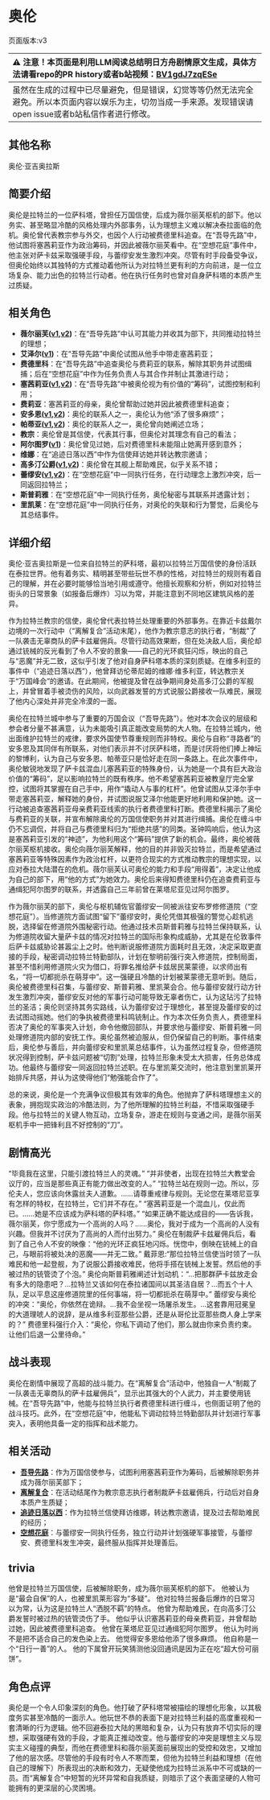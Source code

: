 # 奥伦
页面版本:v3
 

| :warning: 注意！本页面是利用LLM阅读总结明日方舟剧情原文生成，具体方法请看repo的PR history或者b站视频：[BV1gdJ7zqESe](https://www.bilibili.com/video/BV1gdJ7zqESe/)         |
|:----------------------------|
| 虽然在生成的过程中已尽量避免，但是错误，幻觉等等仍然无法完全避免。所以本页面内容以娱乐为主，切勿当成一手来源。发现错误请open issue或者b站私信作者进行修改。|



## 其他名称
奥伦·亚吉奥拉斯
## 简要介绍
奥伦是拉特兰的一位萨科塔，曾担任万国信使，后成为薇尔丽芙枢机的部下。他以务实、甚至略显冷酷的风格处理内外部事务，认为理想主义难以解决泰拉面临的危机。奥伦曾代表教宗参与外交，也因个人行动被费德里科追查。在“吾导先路”中，他试图将塞茜莉亚作为政治筹码，并因此被薇尔丽芙看中。在“空想花庭”事件中，他主张对萨卡兹采取强硬手段，与蕾缪安发生激烈冲突。尽管有时手段备受争议，但奥伦始终以其独特的方式推动着他所认为对拉特兰更有利的方向前进，是一位立场复杂、能力出色的拉特兰行动者。他在执行任务时也曾对自身萨科塔的本质产生过质疑。
## 相关角色
-   **薇尔丽芙([v1](../chars/extended_char_wei_er_li_fu.md),[v2](extended_char_wei_er_li_fu.md))**：在“吾导先路”中认可其能力并收其为部下，共同推动拉特兰的理想；
-   **艾泽尔([v1](../chars/extended_char_ai_ze_er.md))**：在“吾导先路”中奥伦试图从他手中带走塞茜莉亚；
-   **费德里科**：在“吾导先路”中追查奥伦与费莉亚的联系，解除其职务并试图缉捕；后在“空想花庭”中作为任务负责人与其合作并制止其激进行动；
-   **塞茜莉亚([v1](../chars/extended_char_sai_qian_li_ya.md),[v2](extended_char_sai_qian_li_ya.md))**：在“吾导先路”中被奥伦视为有价值的“筹码”，试图控制和利用；
-   **费莉亚**：塞茜莉亚的母亲，奥伦曾帮助过她并因此被费德里科追查；
-   **安多恩([v1](../chars/extended_char_an_duo_en.md),[v2](extended_char_an_duo_en.md))**：奥伦的联系人之一，奥伦认为他“添了很多麻烦”；
-   **帕蒂亚([v1](../chars/extended_char_pa_di_ya.md),[v2](extended_char_pa_di_ya.md))**：奥伦的联系人之一，奥伦曾向她阐述立场；
-   **教宗**：奥伦曾是其信使，代表其行事，但奥伦对其理念有自己的看法；
-   **阿尔图罗([v1](../chars/extended_char_a_er_tu_luo.md))**：奥伦曾见过她，后对费德里科未能阻止她离开感到意外；
-   **维娜**：在“追迹日落以西”中作为信使拜访她并转达教宗邀请；
-   **高多汀公爵([v1](../chars/extended_char_gao_duo_ting_gong_jue.md),[v2](extended_char_gao_duo_ting_gong_jue.md))**：奥伦曾在其舰上帮助难民，似乎关系不错；
-   **蕾缪安([v1](../chars/char_4193_lemuen.md),[v2](char_4193_lemuen.md))**：在“空想花庭”中一同执行任务，在行动理念上激烈冲突，后一同返回拉特兰；
-   **斯普莉雅**：在“空想花庭”中一同执行任务，奥伦秘密与其联系并透露计划；
-   **里凯莱**：在“空想花庭”中一同执行任务，对奥伦的失联和行为警觉，后奥伦与其总结事件。
## 详细介绍
奥伦·亚吉奥拉斯是一位来自拉特兰的萨科塔，最初以拉特兰万国信使的身份活跃在泰拉世界。他有着务实、精明甚至带些玩世不恭的性格，对拉特兰的规则有着自己的理解，并在必要时能够恰当地引用或遵守。他擅长观察和分析，例如对拉特兰街头的日常景象（如报备后爆炸）习以为常，并能注意到不同地区建筑风格的差异。

作为拉特兰教宗的信使，奥伦曾代表拉特兰处理重要的外部事务。在靠近卡兹戴尔边境的一次行动中（“离解复合”活动末尾），他作为教宗意志的执行者，“制裁”了一队袭击无辜商队的萨卡兹雇佣兵。尽管行动高效果断，但在处决敌人后，奥伦却通过铳械的反光看到了令人不安的景象——自己的光环疯狂闪烁，映出的自己与“恶魔”并无二致，这似乎引发了他对自身萨科塔本质的深刻质疑。在维多利亚的事件中（“追迹日落以西”），他曾拜访伦蒂尼姆的维娜·维多利亚，转达教宗关于“万国峰会”的邀请。在此期间，他被提及曾在战争期间身处高多汀公爵的军舰上，并曾冒着手被烫伤的风险，以向武器发誓的方式说服公爵接收一队难民，展现了他内心深处并非完全冷漠的一面。

奥伦在拉特兰城中参与了重要的万国会议（“吾导先路”）。他对本次会议的层级和参会者分量不甚满意，认为未能吸引真正能改变局势的大人物。在拉特兰城内，他出面维护拉特兰的戒律，要求外国使节尊重规则而非特权。奥伦与自称“寻路者”的安多恩及其同伴有所联系，对他们表示并不讨厌萨科塔，而是讨厌将他们捧上神坛的黎博利，认为自己与安多恩、帕蒂亚只是恰好走在同一条路上。在此次事件中，奥伦敏锐地发现了萨卡兹混血儿塞茜莉亚的特殊身份，认为她是一个具有巨大政治价值的“筹码”，足以影响拉特兰的既有秩序。他不希望塞茜莉亚被教皇厅完全掌控，试图将其掌握在自己手中，用作“撬动人与事的杠杆”。他曾试图从艾泽尔手中带走塞茜莉亚，解释她的身份，并试图说服艾泽尔他能更好地利用和保护她。这一行动被追查塞茜莉亚母亲费莉亚线索的执行者费德里科打断。费德里科揭示了奥伦与费莉亚的关联，并宣布解除奥伦的万国信使职务并对其进行缉捕。奥伦在缠斗中仍不忘调侃，并将自己与费德里科归为“拒绝共感”的同类。圣钟鸣响后，他认为这是塞茜莉亚引发的“神迹”，为他利用这个“筹码”提供了新的机会。最终，奥伦被薇尔丽芙枢机接收。奥伦向薇尔丽芙解释，他的目的并非毁灭拉特兰，而是希望通过塞茜莉亚等特殊因素作为政治杠杆，以更符合现实的方式推动教宗的理想实现，以应对泰拉大陆潜在的危机。薇尔丽芙认可奥伦的能力和手段“用得着”，决定让他成为自己的部下，用“他的方式”为她效力。奥伦后来得知费德里科仍在追查费莉亚与通缉犯阿尔图罗的联系，并透露自己三年前曾在莱塔尼亚见过阿尔图罗。

作为薇尔丽芙的部下，奥伦与枢机辅佐官蕾缪安一同被派往安布罗修修道院（“空想花庭”）。当修道院方面试图“留下”蕾缪安时，奥伦凭借其极强的警觉心趁机逃脱，选择留在修道院外围秘密行动。他通过技术员斯普莉雅与拉特兰保持联系，认为修道院收留大量萨卡兹的情况对拉特兰的国际形象构成威胁，尤其是在伦敦事件后萨卡兹威胁论甚嚣尘上之时。他判断说服修道院方面耗时且无效，决定采取更直接的手段，秘密调动拉特兰特勤部队，计划在黎明前强行突入修道院，控制局面，甚至不惜利用修道院火灾为借口，将罪名推给萨卡兹居民莱蒙德，以求师出有名，“将一切都扼杀在萌芽中”。这一强硬且冷酷的计划被莱蒙德无意听到。随后，奥伦被费德里科召集，与蕾缪安、斯普莉雅、里凯莱会合。他与蕾缪安就行动方针发生激烈冲突，蕾缪安反对他的军事行动可能导致无辜者伤亡，认为这玷污了拉特兰的圣洁；奥伦则坚持其务实路线，认为蕾缪安过于理想化，甚至提及蕾缪安的过去试图动摇她。他们的争执被费德里科鸣铳制止。作为本次任务负责人，费德里科否决了奥伦的军事突入计划，命令他撤回部队，并要求他与蕾缪安、斯普莉雅一同处理修道院内部的安抚工作。奥伦虽然被迫服从，但仍保留自己的判断。事件结束后，奥伦参与善后，并向蕾缪安和里凯莱总结事件，认为虽然过程复杂，但修道院状况得到控制，萨卡兹问题被“切割”处理，拉特兰形象未受太大损害，任务总体成功。他最终与蕾缪安一同返回拉特兰述职。在与里凯莱交流时，他注意到里凯莱开始排斥共感，并认为这使得他们“勉强能合作了”。

总的来说，奥伦是一个充满争议但极其有效率的角色。他抛弃了萨科塔理想主义的表象，拥抱现实政治的冷酷法则，为了他所理解的拉特兰利益，不惜采取强硬手段。他与拉特兰的关键人物互动，立场复杂，游走在规则与变通之间，是薇尔丽芙枢机手中一把锋利且不好控制的“刀”。
## 剧情高光
“毕竟我在这里，只能引渡拉特兰人的灵魂。”
“并非使者，出现在拉特兰大教堂会议厅的，应当是那些真正有能力做出改变的人。”
“拉特兰站在规则一边。所以，莎伦夫人，您应该向休露丝夫人道歉。……请尊重戒律与规则。无论您在莱塔尼亚享有怎样的特权，在拉特兰，它们并不存在。”
“塞茜莉亚是一个混血儿，仅此而已。……她是不应该成为萨科塔的萨科塔。”
“如果正确不能达成目的——告诉我，薇尔丽芙，你宁愿成为一个高尚的人吗？……奥伦，我对于成为一个高尚的人没有兴趣。但我并不讨厌为了高尚的人而付出努力。”
奥伦在制裁萨卡兹雇佣兵后，看到了自己令人不安的映像：“他的光环正疯狂地闪烁。恍惚中，倒映在铳械上的自己，与眼前将被处决的恶魔——并无二致。”
戴菲恩:“那位拉特兰信使当时领了一队难民和他一起登舰，为了说服公爵接收难民，他将手搭在铳械上发誓。然后他的手被过热的铳管烫了个泡。”
奥伦向斯普莉雅阐述计划动机：“...把那群萨卡兹放走会有多大的隐患吧？...拉特兰又该如何在泰拉诸国间以其圣洁自居？...而五个十人队，足以平息这座修道院里的任何事端，将一切都扼杀在萌芽中。”
蕾缪安与奥伦的冲突：“奥伦，你依然在诡辩。...我不会坐视一场屠杀发生。...这套靠用冠冕皇的大道理唬人的说辞，是从维多利亚那些公爵，还是从哥伦比亚那些商人身上学来的？”
费德里科强行介入：“奥伦，你私下调动了他们，那么就由你来负责约束。让他们后退一公里待命。”
## 战斗表现
奥伦在剧情中展现了高超的战斗能力。在“离解复合”活动中，他独自一人“制裁了一队袭击无辜商队的萨卡兹雇佣兵”，显示出其强大的个人武力，并主要使用铳械。在“吾导先路”中，他能与拉特兰执行者费德里科进行缠斗，也侧面证明了他的战斗技巧。此外，在“空想花庭”中，他能私下调动拉特兰特勤部队并计划进行军事突入，表明他具备一定的指挥和战术能力。
## 相关活动
-   **[吾导先路](../stories/act16side.md)**：作为万国信使参与，试图利用塞茜莉亚作为筹码，后被解除职务并成为薇尔丽芙部下；
-   **[离解复合](../stories/main_15.md)**：在活动结尾作为教宗意志执行者制裁萨卡兹雇佣兵，行动后对自身本质产生质疑；
-   **[追迹日落以西](../stories/act37side.md)**：作为拉特兰信使拜访维娜，转达教宗邀请，提及过去帮助难民的经历；
-   **[空想花庭](../stories/act26side.md)**：与蕾缪安一同执行任务，独立行动并计划强硬军事接管，与蕾缪安、费德里科发生冲突，最终服从指挥并处理善后。
## trivia
他曾是拉特兰万国信使，后被解除职务，成为薇尔丽芙枢机的部下。
他被认为是“最会自保”的人，也被里凯莱形容为“多疑”。
他对拉特兰报备后爆炸的日常习以为常，认为这是拉特兰人“洒脱不羁”的特点。
他曾为帮助难民，在向高多汀公爵发誓时被过热的铳管烫伤了手。
他似乎认识塞茜莉亚的母亲费莉亚，并曾帮助过她，因此被费德里科追查。
他曾在莱塔尼亚见过通缉犯阿尔图罗。
他认为时尚不是把不适合自己的发色染上去。
他觉得安多恩给他添了很多麻烦。
他自称是一个“日行一善”的人。
他的下属曾开玩笑猜测他没回通讯是因为正在吃“超大份可丽饼”。
## 角色点评
奥伦是一个令人印象深刻的角色。他打破了萨科塔常被描绘的理想化形象，以其极度务实甚至冷酷的一面示人。他玩世不恭的表面下是对拉特兰利益的高度重视和一套清晰的行为逻辑。他不回避泰拉大陆的黑暗和复杂，认为只有放弃不切实际的理想，采取强硬有效的手段，才能真正推动改变。他与蕾缪安的冲突是理想主义与现实主义碰撞的典型，而他在费德里科和薇尔丽芙面前展现出的受控和效忠，又增加了他的层次感。尽管他的手段有时令人不寒而栗，但他为拉特兰利益和理想（在他自己的理解下）所表现出的决断和效力，无疑使他成为拉特兰派系中不可或缺的一员。而“离解复合”中短暂的光环异常和自我质疑，则暗示了这个表面坚硬的人物可能拥有的更深层的心灵困境。